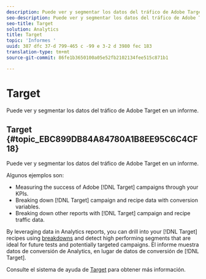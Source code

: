 ```yaml
---
description: Puede ver y segmentar los datos del tráfico de Adobe Target en un informe.
seo-description: Puede ver y segmentar los datos del tráfico de Adobe Target en un informe.
seo-title: Target
solution: Analytics
title: Target
topic: 'Informes '
uuid: 387 dfc 37-d 799-465 c -99 e 3-2 d 3980 fec 183
translation-type: tm+mt
source-git-commit: 86fe1b3650100a05e52fb2102134fee515c871b1

---
```



# Target

Puede ver y segmentar los datos del tráfico de Adobe Target en un informe.

## Target {#topic_EBC899DB84A84780A1B8EE95C6C4CF18}

Puede ver y segmentar los datos del tráfico de Adobe Target en un informe.

Algunos ejemplos son:

* Measuring the success of Adobe [!DNL Target] campaigns through your KPIs.
* Breaking down [!DNL Target] campaign and recipe data with conversion variables.
* Breaking down other reports with [!DNL Target] campaign and recipe traffic data.

By leveraging data in Analytics reports, you can drill into your [!DNL Target] recipes using [breakdowns](/help/analyze/reports-analytics/reports-customize/breakdowns.md) and detect high performing segments that are ideal for future tests and potentially targeted campaigns. El informe muestra datos de conversión de Analytics, en lugar de datos de conversión de [!DNL Target].

Consulte el sistema de ayuda de [Target](https://help.testandtarget.omniture.com/) para obtener más información.
